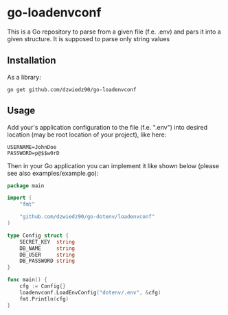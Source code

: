 # go-loadenvconf

This is a Go repository to parse from a given file (f.e. .env) and pars it into a given structure.
It is supposed to parse only string values

## Installation
As a library:

```shell
go get github.com/dzwiedz90/go-loadenvconf
```

## Usage

Add your's application configuration to the file (f.e. ".env") into desired location (may be root location of your project), like here:</br>
```shell
USERNAME=JohnDoe
PASSWORD=p@$$w0rD
```
Then in your Go application you can implement it like shown below (please see also examples/example.go):

```go
package main

import (
	"fmt"

	"github.com/dzwiedz90/go-dotenv/loadenvconf"
)

type Config struct {
	SECRET_KEY  string
	DB_NAME     string
	DB_USER     string
	DB_PASSWORD string
}

func main() {
	cfg := Config{}
	loadenvconf.LoadEnvConfig("dotenv/.env", &cfg)
	fmt.Println(cfg)
}
```